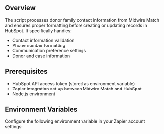 
## Overview

The script processes donor family contact information from Midwire Match and ensures proper formatting before creating or updating records in HubSpot. It specifically handles:

- Contact information validation
- Phone number formatting
- Communication preference settings
- Donor and case information

## Prerequisites

- HubSpot API access token (stored as environment variable)
- Zapier integration set up between Midwire Match and HubSpot
- Node.js environment

## Environment Variables
Configure the following environment variable in your Zapier account settings:
